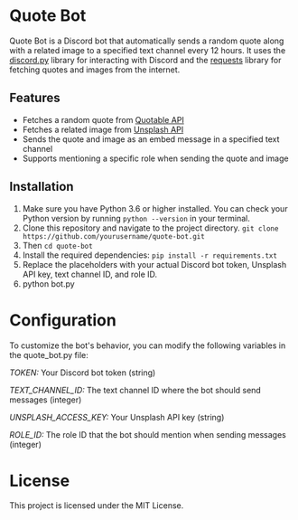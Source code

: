 # Quote Bot

Quote Bot is a Discord bot that automatically sends a random quote along with a related image to a specified text channel every 12 hours. It uses the [discord.py](https://discordpy.readthedocs.io/) library for interacting with Discord and the [requests](https://docs.python-requests.org/) library for fetching quotes and images from the internet.

## Features

- Fetches a random quote from [Quotable API](https://www.quotable.io/)
- Fetches a related image from [Unsplash API](https://unsplash.com/developers)
- Sends the quote and image as an embed message in a specified text channel
- Supports mentioning a specific role when sending the quote and image

## Installation

1. Make sure you have Python 3.6 or higher installed. You can check your Python version by running `python --version` in your terminal.
2. Clone this repository and navigate to the project directory. `git clone https://github.com/yourusername/quote-bot.git`
4. Then `cd quote-bot`
5. Install the required dependencies: `pip install -r requirements.txt`
6. Replace the placeholders with your actual Discord bot token, Unsplash API key, text channel ID, and role ID.
7. python bot.py

# Configuration
To customize the bot's behavior, you can modify the following variables in the quote_bot.py file:

*TOKEN:* Your Discord bot token (string)

*TEXT_CHANNEL_ID:* The text channel ID where the bot should send messages (integer)

*UNSPLASH_ACCESS_KEY:* Your Unsplash API key (string)

*ROLE_ID:* The role ID that the bot should mention when sending messages (integer)

# License
This project is licensed under the MIT License.
